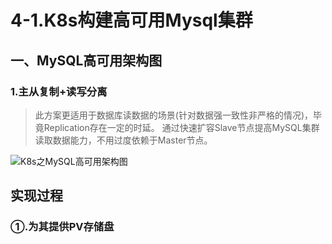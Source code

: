 # 4-1.K8s构建高可用Mysql集群
## 一、MySQL高可用架构图
### 1.主从复制+读写分离
> 此方案更适用于数据库读数据的场景(针对数据强一致性非严格的情况)，毕竟Replication存在一定的时延。
> 通过快速扩容Slave节点提高MySQL集群读取数据能力，不用过度依赖于Master节点。

![K8s之MySQL高可用架构图](media/Kubernetes-Mysql-HA1.png)


## 实现过程
### ①.为其提供PV存储盘